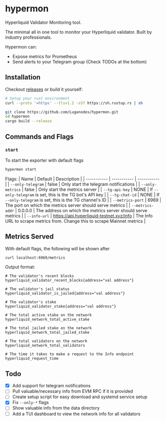 # hypermon
Hyperliquid Validator Monitoring tool.

The minimal all in one tool to monitor your Hyperliquid validator. Built by industry professionals.

Hypermon can:
- Expose metrics for Prometheus
- Send alerts to your Telegram group (Check TODOs at the bottom)

## Installation
Checkout [releases](https://github.com/Luganodes/hypermon/releases) or build it yourself:
```bash
# Setup your rust environment
curl --proto '=https' --tlsv1.2 -sSf https://sh.rustup.rs | sh

git clone https://github.com/Luganodes/hypermon.git
cd hypermon
cargo build --release
```

## Commands and Flags
### `start`
To start the exporter with default flags
```bash
hypermon start
```
Flags:
| Name | Default | Description |
| ----------- | ----------- | ----------- |
| `--only-telegram` | false | Only start the telegram notifications |
| `--only-metrics` | false | Only start the metrics server |
| `--tg-api-key` | NONE | If `--only-telegram` is set, this is the TG bot's API key |
| `--tg-chat-id` | NONE | If `--only-telegram` is set, this is the TG channel's ID |
| `--metrics-port` | 6969 | The port on which the metrics server should serve metrics |
| `--metrics-addr` | 0.0.0.0 | The address on which the metrics server should serve metrics |
| `--info-url` | https://api.hyperliquid-testnet.xyz/info | The Info URL to scrape metrics from. Change this to scrape Mainnet metrics |

## Metrics Served
With default flags, the following will be shown after
```bash
curl localhost:6969/metrics
```

Output format:
```
# The validator's recent blocks
hyperliquid_validator_recent_blocks{address="val address"}

# The validator's jail status
hyperliquid_validator_is_jailed{address="val address"}

# The validator's stake
hyperliquid_validator_stake{address="val address"}

# The total active stake on the network
hyperliquid_network_total_active_stake 

# The total jailed stake on the network
hyperliquid_network_total_jailed_stake 

# The total validators on the network
hyperliquid_network_total_validators 

# The time it takes to make a request to the Info endpoint
hyperliquid_request_time 
```

## Todo
- [x] Add support for telegram notifications
- [ ] Pull valuable/necessary info from EVM RPC if it is provided
- [ ] Create setup script for easy download and systemd service setup
- [x] Fix `--only-*` flags
- [ ] Show valuable info from the data directory
- [ ] Add a TUI dashboard to view the network info for all validators
